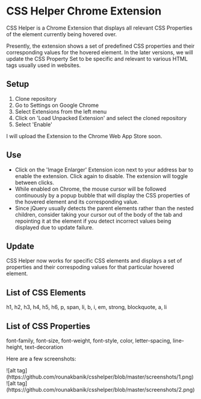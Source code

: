 <h1>CSS Helper Chrome Extension</h1>

<p>CSS Helper is a Chrome Extension that displays all relevant CSS Properties of the element currently being hovered over.</p>
<p>Presently, the extension shows a set of predefined CSS properties and their corresponding values for the hovered element. 
In the later versions, we will update the CSS Property Set to be specific and relevant to various HTML tags usually used in
websites.</p>

<h2>Setup</h2>
<ol>
<li>Clone repository</li>
<li>Go to Settings on Google Chrome</li>
<li>Select Extensions from the left menu</li>
<li>Click on 'Load Unpacked Extension' and select the cloned repository</li>
<li>Select 'Enable'</li>
</ol>

<p>I will upload the Extension to the Chrome Web App Store soon.</p>

<h2>Use</h2>
<ul>
<li>Click on the 'Image Enlarger' Extension icon next to your address bar to enable the extension. Click again to disable. The extension will
toggle between clicks.</li>
<li>While enabled on Chrome, the mouse cursor will be followed continuously by a popup bubble that will display the CSS properties of 
the hovered element and its corresponding value.</li>
<li>Since jQuery usually detects the parent elements rather than the nested children, consider taking your cursor out of
the body of the tab and repointing it at the element if you detect incorrect values being displayed due to update failure.</li>
</ul>

<h2>Update</h2>
<p>CSS Helper now works for specific CSS elements and displays a set of properties and their correspoding values for that particular
hovered element.</p>

<h2>List of CSS Elements</h2>
<p>h1, h2, h3, h4, h5, h6, p, span, li, b, i, em, strong, blockquote, a, li

<h2>List of CSS Properties</h2>
<p>font-family, font-size, font-weight, font-style, color, letter-spacing, line-height, text-decoration</p>

<p>Here are a few screenshots: </p>
![alt tag](https://github.com/rounakbanik/csshelper/blob/master/screenshots/1.png)
<br>
![alt tag](https://github.com/rounakbanik/csshelper/blob/master/screenshots/2.png)
